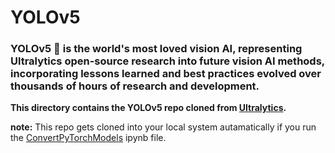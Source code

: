 # YOLOv5

### YOLOv5 🚀 is the world's most loved vision AI, representing Ultralytics open-source research into future vision AI methods, incorporating lessons learned and best practices evolved over thousands of hours of research and development.

**This directory contains the YOLOv5 repo cloned from [Ultralytics](https://github.com/ultralytics/yolov5).**<br>


**note:** This repo gets cloned into your local system autamatically if you run the [ConvertPyTorchModels](ConvertPyTorchModels.ipynb) ipynb file.

